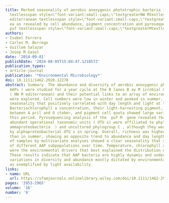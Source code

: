 ```yaml
---
title: Marked seasonality of aerobic anoxygenic phototrophic bacteria in the coastal
  textlessspan style=\"font-variant:small-caps;\"textgreaterNW Mtextless/spantextgreater
  editerranean textlessspan style=\"font-variant:small-caps;\"textgreaterStextless/spantextgreater
  ea as revealed by cell abundance, pigment concentration and pyrosequencing of textit
  puf textlessspan style=\"font-variant:small-caps;\"textgreaterMtextless/spantextgreater  gene
authors:
- Isabel Ferrera
- Carles M. Borrego
- Guillem Salazar
- Josep M Gasol
date: '2014-09-01'
publishDate: '2024-08-05T15:04:47.121857Z'
publication_types:
- article-journal
publication: '*Environmental Microbiology*'
doi: 10.1111/1462-2920.12278
abstract: Summary  The abundance and diversity of aerobic anoxygenic phototrophs (
  AAPs ) were studied for a year cycle at the B lanes B ay M icrobial O bservatory
  ( NW M editerranean) and their potential links to an array of environmental variables
  were explored. Cell numbers were low in winter and peaked in summer, showing a marked
  seasonality that positively correlated with day length and light at the surface.
  Bacteriochlorophyll a concentration, their light‐harvesting pigment, was only detected
  between A pril and O ctober, and pigment cell quota showed large variations during
  this period. Pyrosequencing analysis of the  puf M  gene revealed that the most
  abundant operational taxonomic units ( OTU s) were affiliated to phylogroup K (  G
  ammaproteobacteria  ) and uncultured phylogroup C , although they were outnumbered
  by alphaproteobacterial OTU s in spring. Overall, richness was higher in winter
  than in summer, showing an opposite trend to abundance and day length. Clustering
  of samples by multivariate analyses showed a clear seasonality that suggests a succession
  of different AAP subpopulations over time. Temperature, chlorophyll a and day length
  were the environmental drivers that best explained the distribution of AAP assemblages.
  These results indicate that AAP bacteria are highly dynamic and undergo seasonal
  variations in diversity and abundance mostly dictated by environmental conditions
  as exemplified by light availability.
links:
- name: URL
  url: https://sfamjournals.onlinelibrary.wiley.com/doi/10.1111/1462-2920.12278
pages: '2953-2965'
volume: '16'
number: '9'
---
```

